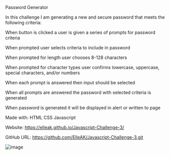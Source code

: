 Password Generator


In this challenge I am generating a new and secure password that meets the following criteria:

When button is clicked a user is given a series of prompts for password criteria

When prompted user selects criteria to include in password

When prompted for length user chooses 8-128 characters

When prompted for character types user confirms lowercase, uppercase, special characters, and/or numbers

When each prompt is answered then input should be selected

When all prompts are answered the password with selected criteria is generated

When password is generated it will be displayed in alert or written to page



Made with: HTML CSS Javascript


Website: https://elleak.github.io/Javascript-Challenge-3/

GitHub URL: https://github.com/ElleAK/Javascript-Challenge-3.git

![image](https://user-images.githubusercontent.com/91795114/158096994-be1953d9-dd87-434d-9dc3-fe823f131d1e.png)

